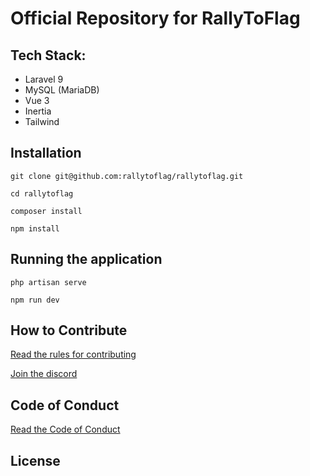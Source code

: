 # Official Repository for RallyToFlag

## Tech Stack:
- Laravel 9
- MySQL (MariaDB)
- Vue 3
- Inertia
- Tailwind

## Installation

```
git clone git@github.com:rallytoflag/rallytoflag.git

cd rallytoflag

composer install

npm install
```

## Running the application

```
php artisan serve
```

```
npm run dev
```

## How to Contribute

[Read the rules for contributing](./CONTRIBUTING.md)

[Join the discord](https://discord.gg/H9pybNyeFa)

## Code of Conduct

[Read the Code of Conduct](./CODEOFCONDUCT.md)

## License

